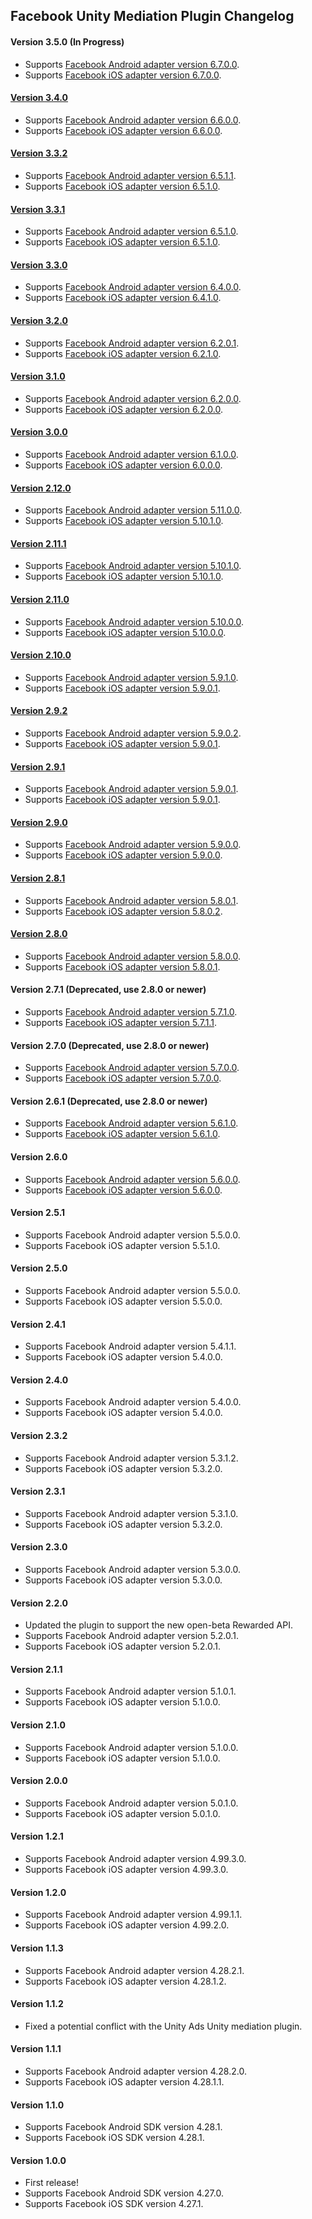 ## Facebook Unity Mediation Plugin Changelog

#### Version 3.5.0 (In Progress)
- Supports [Facebook Android adapter version 6.7.0.0](https://github.com/googleads/googleads-mobile-android-mediation/blob/master/ThirdPartyAdapters/facebook/CHANGELOG.md#6700).
- Supports [Facebook iOS adapter version 6.7.0.0](https://github.com/googleads/googleads-mobile-ios-mediation/blob/master/adapters/Facebook/CHANGELOG.md#version-6700).

#### [Version 3.4.0](https://dl.google.com/googleadmobadssdk/mediation/unity/facebook/FacebookUnityAdapter-3.4.0.zip)
- Supports [Facebook Android adapter version 6.6.0.0](https://github.com/googleads/googleads-mobile-android-mediation/blob/master/ThirdPartyAdapters/facebook/CHANGELOG.md#6600).
- Supports [Facebook iOS adapter version 6.6.0.0](https://github.com/googleads/googleads-mobile-ios-mediation/blob/master/adapters/Facebook/CHANGELOG.md#version-6600).

#### [Version 3.3.2](https://dl.google.com/googleadmobadssdk/mediation/unity/facebook/FacebookUnityAdapter-3.3.2.zip)
- Supports [Facebook Android adapter version 6.5.1.1](https://github.com/googleads/googleads-mobile-android-mediation/blob/master/ThirdPartyAdapters/facebook/CHANGELOG.md#6511).
- Supports [Facebook iOS adapter version 6.5.1.0](https://github.com/googleads/googleads-mobile-ios-mediation/blob/master/adapters/Facebook/CHANGELOG.md#version-6510).

#### [Version 3.3.1](https://dl.google.com/googleadmobadssdk/mediation/unity/facebook/FacebookUnityAdapter-3.3.1.zip)
- Supports [Facebook Android adapter version 6.5.1.0](https://github.com/googleads/googleads-mobile-android-mediation/blob/master/ThirdPartyAdapters/facebook/CHANGELOG.md#6510).
- Supports [Facebook iOS adapter version 6.5.1.0](https://github.com/googleads/googleads-mobile-ios-mediation/blob/master/adapters/Facebook/CHANGELOG.md#version-6510).

#### [Version 3.3.0](https://dl.google.com/googleadmobadssdk/mediation/unity/facebook/FacebookUnityAdapter-3.3.0.zip)
- Supports [Facebook Android adapter version 6.4.0.0](https://github.com/googleads/googleads-mobile-android-mediation/blob/master/ThirdPartyAdapters/facebook/CHANGELOG.md#6400).
- Supports [Facebook iOS adapter version 6.4.1.0](https://github.com/googleads/googleads-mobile-ios-mediation/blob/master/adapters/Facebook/CHANGELOG.md#version-6410).

#### [Version 3.2.0](https://dl.google.com/googleadmobadssdk/mediation/unity/facebook/FacebookUnityAdapter-3.2.0.zip)
- Supports [Facebook Android adapter version 6.2.0.1](https://github.com/googleads/googleads-mobile-android-mediation/blob/master/ThirdPartyAdapters/facebook/CHANGELOG.md#6201).
- Supports [Facebook iOS adapter version 6.2.1.0](https://github.com/googleads/googleads-mobile-ios-mediation/blob/master/adapters/Facebook/CHANGELOG.md#version-6210).

#### [Version 3.1.0](https://dl.google.com/googleadmobadssdk/mediation/unity/facebook/FacebookUnityAdapter-3.1.0.zip)
- Supports [Facebook Android adapter version 6.2.0.0](https://github.com/googleads/googleads-mobile-android-mediation/blob/master/ThirdPartyAdapters/facebook/CHANGELOG.md#6200).
- Supports [Facebook iOS adapter version 6.2.0.0](https://github.com/googleads/googleads-mobile-ios-mediation/blob/master/adapters/Facebook/CHANGELOG.md#version-6200).

#### [Version 3.0.0](https://dl.google.com/googleadmobadssdk/mediation/unity/facebook/FacebookUnityAdapter-3.0.0.zip)
- Supports [Facebook Android adapter version 6.1.0.0](https://github.com/googleads/googleads-mobile-android-mediation/blob/master/ThirdPartyAdapters/facebook/CHANGELOG.md#6100).
- Supports [Facebook iOS adapter version 6.0.0.0](https://github.com/googleads/googleads-mobile-ios-mediation/blob/master/adapters/Facebook/CHANGELOG.md#version-6000).

#### [Version 2.12.0](https://dl.google.com/googleadmobadssdk/mediation/unity/facebook/FacebookUnityAdapter-2.12.0.zip)
- Supports [Facebook Android adapter version 5.11.0.0](https://github.com/googleads/googleads-mobile-android-mediation/blob/master/ThirdPartyAdapters/facebook/CHANGELOG.md#51100).
- Supports [Facebook iOS adapter version 5.10.1.0](https://github.com/googleads/googleads-mobile-ios-mediation/blob/master/adapters/Facebook/CHANGELOG.md#version-51010).

#### [Version 2.11.1](https://dl.google.com/googleadmobadssdk/mediation/unity/facebook/FacebookUnityAdapter-2.11.1.zip)
- Supports [Facebook Android adapter version 5.10.1.0](https://github.com/googleads/googleads-mobile-android-mediation/blob/master/ThirdPartyAdapters/facebook/CHANGELOG.md#51010).
- Supports [Facebook iOS adapter version 5.10.1.0](https://github.com/googleads/googleads-mobile-ios-mediation/blob/master/adapters/Facebook/CHANGELOG.md#version-51010).

#### [Version 2.11.0](https://dl.google.com/googleadmobadssdk/mediation/unity/facebook/FacebookUnityAdapter-2.11.0.zip)
- Supports [Facebook Android adapter version 5.10.0.0](https://github.com/googleads/googleads-mobile-android-mediation/blob/master/ThirdPartyAdapters/facebook/CHANGELOG.md#51000).
- Supports [Facebook iOS adapter version 5.10.0.0](https://github.com/googleads/googleads-mobile-ios-mediation/blob/master/adapters/Facebook/CHANGELOG.md#version-51000).

#### [Version 2.10.0](https://dl.google.com/googleadmobadssdk/mediation/unity/facebook/FacebookUnityAdapter-2.10.0.zip)
- Supports [Facebook Android adapter version 5.9.1.0](https://github.com/googleads/googleads-mobile-android-mediation/blob/master/ThirdPartyAdapters/facebook/CHANGELOG.md#5910).
- Supports [Facebook iOS adapter version 5.9.0.1](https://github.com/googleads/googleads-mobile-ios-mediation/blob/master/adapters/Facebook/CHANGELOG.md#version-5901).

#### [Version 2.9.2](https://dl.google.com/googleadmobadssdk/mediation/unity/facebook/FacebookUnityAdapter-2.9.2.zip)
- Supports [Facebook Android adapter version 5.9.0.2](https://github.com/googleads/googleads-mobile-android-mediation/blob/master/ThirdPartyAdapters/facebook/CHANGELOG.md#5902).
- Supports [Facebook iOS adapter version 5.9.0.1](https://github.com/googleads/googleads-mobile-ios-mediation/blob/master/adapters/Facebook/CHANGELOG.md#version-5901).

#### [Version 2.9.1](https://dl.google.com/googleadmobadssdk/mediation/unity/facebook/FacebookUnityAdapter-2.9.1.zip)
- Supports [Facebook Android adapter version 5.9.0.1](https://github.com/googleads/googleads-mobile-android-mediation/blob/master/ThirdPartyAdapters/facebook/CHANGELOG.md#5901).
- Supports [Facebook iOS adapter version 5.9.0.1](https://github.com/googleads/googleads-mobile-ios-mediation/blob/master/adapters/Facebook/CHANGELOG.md#version-5901).

#### [Version 2.9.0](https://dl.google.com/googleadmobadssdk/mediation/unity/facebook/FacebookUnityAdapter-2.9.0.zip)
- Supports [Facebook Android adapter version 5.9.0.0](https://github.com/googleads/googleads-mobile-android-mediation/blob/master/ThirdPartyAdapters/facebook/CHANGELOG.md#5900).
- Supports [Facebook iOS adapter version 5.9.0.0](https://github.com/googleads/googleads-mobile-ios-mediation/blob/master/adapters/Facebook/CHANGELOG.md#version-5900).

#### [Version 2.8.1](https://dl.google.com/googleadmobadssdk/mediation/unity/facebook/FacebookUnityAdapter-2.8.1.zip)
- Supports [Facebook Android adapter version 5.8.0.1](https://github.com/googleads/googleads-mobile-android-mediation/blob/master/ThirdPartyAdapters/facebook/CHANGELOG.md#5801).
- Supports [Facebook iOS adapter version 5.8.0.2](https://github.com/googleads/googleads-mobile-ios-mediation/blob/master/adapters/Facebook/CHANGELOG.md#version-5802).

#### [Version 2.8.0](https://dl.google.com/googleadmobadssdk/mediation/unity/facebook/FacebookUnityAdapter-2.8.0.zip)
- Supports [Facebook Android adapter version 5.8.0.0](https://github.com/googleads/googleads-mobile-android-mediation/blob/master/ThirdPartyAdapters/facebook/CHANGELOG.md#5800).
- Supports [Facebook iOS adapter version 5.8.0.1](https://github.com/googleads/googleads-mobile-ios-mediation/blob/master/adapters/Facebook/CHANGELOG.md#version-5801).

#### Version 2.7.1 (Deprecated, use 2.8.0 or newer)
- Supports [Facebook Android adapter version 5.7.1.0](https://github.com/googleads/googleads-mobile-android-mediation/blob/master/ThirdPartyAdapters/facebook/CHANGELOG.md#5710).
- Supports [Facebook iOS adapter version 5.7.1.1](https://github.com/googleads/googleads-mobile-ios-mediation/blob/master/adapters/Facebook/CHANGELOG.md#version-5711).

#### Version 2.7.0 (Deprecated, use 2.8.0 or newer)
- Supports [Facebook Android adapter version 5.7.0.0](https://github.com/googleads/googleads-mobile-android-mediation/blob/master/ThirdPartyAdapters/facebook/CHANGELOG.md#5700).
- Supports [Facebook iOS adapter version 5.7.0.0](https://github.com/googleads/googleads-mobile-ios-mediation/blob/master/adapters/Facebook/CHANGELOG.md#version-5700).

#### Version 2.6.1 (Deprecated, use 2.8.0 or newer)
- Supports [Facebook Android adapter version 5.6.1.0](https://github.com/googleads/googleads-mobile-android-mediation/blob/master/ThirdPartyAdapters/facebook/CHANGELOG.md#5610).
- Supports [Facebook iOS adapter version 5.6.1.0](https://github.com/googleads/googleads-mobile-ios-mediation/blob/master/adapters/Facebook/CHANGELOG.md#version-5610).

#### Version 2.6.0
- Supports [Facebook Android adapter version 5.6.0.0](https://github.com/googleads/googleads-mobile-android-mediation/blob/master/ThirdPartyAdapters/facebook/CHANGELOG.md#5600).
- Supports [Facebook iOS adapter version 5.6.0.0](https://github.com/googleads/googleads-mobile-ios-mediation/blob/master/adapters/Facebook/CHANGELOG.md#version-5600).

#### Version 2.5.1
- Supports Facebook Android adapter version 5.5.0.0.
- Supports Facebook iOS adapter version 5.5.1.0.

#### Version 2.5.0
- Supports Facebook Android adapter version 5.5.0.0.
- Supports Facebook iOS adapter version 5.5.0.0.

#### Version 2.4.1
- Supports Facebook Android adapter version 5.4.1.1.
- Supports Facebook iOS adapter version 5.4.0.0.

#### Version 2.4.0
- Supports Facebook Android adapter version 5.4.0.0.
- Supports Facebook iOS adapter version 5.4.0.0.

#### Version 2.3.2
- Supports Facebook Android adapter version 5.3.1.2.
- Supports Facebook iOS adapter version 5.3.2.0.

#### Version 2.3.1
- Supports Facebook Android adapter version 5.3.1.0.
- Supports Facebook iOS adapter version 5.3.2.0.

#### Version 2.3.0
- Supports Facebook Android adapter version 5.3.0.0.
- Supports Facebook iOS adapter version 5.3.0.0.

#### Version 2.2.0
- Updated the plugin to support the new open-beta Rewarded API.
- Supports Facebook Android adapter version 5.2.0.1.
- Supports Facebook iOS adapter version 5.2.0.1.

#### Version 2.1.1
- Supports Facebook Android adapter version 5.1.0.1.
- Supports Facebook iOS adapter version 5.1.0.0.

#### Version 2.1.0
- Supports Facebook Android adapter version 5.1.0.0.
- Supports Facebook iOS adapter version 5.1.0.0.

#### Version 2.0.0
- Supports Facebook Android adapter version 5.0.1.0.
- Supports Facebook iOS adapter version 5.0.1.0.

#### Version 1.2.1
- Supports Facebook Android adapter version 4.99.3.0.
- Supports Facebook iOS adapter version 4.99.3.0.

#### Version 1.2.0
- Supports Facebook Android adapter version 4.99.1.1.
- Supports Facebook iOS adapter version 4.99.2.0.

#### Version 1.1.3
- Supports Facebook Android adapter version 4.28.2.1.
- Supports Facebook iOS adapter version 4.28.1.2.

#### Version 1.1.2
- Fixed a potential conflict with the Unity Ads Unity mediation plugin.

#### Version 1.1.1
- Supports Facebook Android adapter version 4.28.2.0.
- Supports Facebook iOS adapter version 4.28.1.1.

#### Version 1.1.0
- Supports Facebook Android SDK version 4.28.1.
- Supports Facebook iOS SDK version 4.28.1.

#### Version 1.0.0
- First release!
- Supports Facebook Android SDK version 4.27.0.
- Supports Facebook iOS SDK version 4.27.1.
